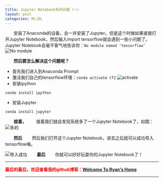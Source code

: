 ```yaml
---
title: Jupyter Notebook系列问题（一）
layout: post
categories: ML|DL
---
```


&emsp;&emsp;安装了Anaconda的设备，会一并安装了Jupyter。但是这个时候如果直接打开Jupyter Notebook，然后输入import tensorflow就会遇到一些小问题了。Jupyter Notebook会毫不客气地告诉你：`No module named ‘tensorflow’`
![No module](https://img-blog.csdnimg.cn/20200314231655808.png?x-oss-process=image/watermark,type_ZmFuZ3poZW5naGVpdGk,shadow_10,text_aHR0cHM6Ly9ibG9nLmNzZG4ubmV0L3FxXzQxNDIyNDQ4,size_1,color_FFFFFF,t_0)

&emsp;&emsp;**然后要怎么解决这个问题呢？**

- 首先我们进入到Anaconda Prompt
- 激活我们自己的tensorflow环境：```conda activate tf2```
![activate](https://img-blog.csdnimg.cn/20200314232632340.png?x-oss-process=image/watermark,type_ZmFuZ3poZW5naGVpdGk,shadow_10,text_aHR0cHM6Ly9ibG9nLmNzZG4ubmV0L3FxXzQxNDIyNDQ4,size_1,color_FFFFFF,t_0)
- 安装ipython
```shell
conda install ipython
```

- 安装Jupyter
```shell
conda install jupyter
 ```

&emsp;&emsp;**接着，**
&emsp;&emsp;接着我们就会发现系统多了一个Jupyter Notebook了，如图：
![多的](https://img-blog.csdnimg.cn/20200314233304840.png?x-oss-process=image/watermark,type_ZmFuZ3poZW5naGVpdGk,shadow_10,text_aHR0cHM6Ly9ibG9nLmNzZG4ubmV0L3FxXzQxNDIyNDQ4,size_1,color_FFFFFF,t_0)

&emsp;&emsp;**然后**
&emsp;&emsp;然后我们打开这个Jupyter Notebook，进去之后就可以成功导入tensorflow咯。

![导入成功](https://img-blog.csdnimg.cn/20200314233731891.png?x-oss-process=image/watermark,type_ZmFuZ3poZW5naGVpdGk,shadow_10,text_aHR0cHM6Ly9ibG9nLmNzZG4ubmV0L3FxXzQxNDIyNDQ4,size_1,color_FFFFFF,t_0)
&emsp;&emsp;**最后**
&emsp;&emsp;你就可以好好玩耍你的Jupyter Notebook了！




---
**<font color="red">最后的最后，欢迎查看我的github博客：</font>[Welcome To Ryan's Home](https://www.github.io)**

---